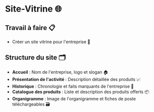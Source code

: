 # Site-Vitrine 🌐

## Travail à faire 📋

- Créer un site vitrine pour l'entreprise 🏢

## Structure du site 🗂️

- **Accueil** : Nom de l'entreprise, logo et slogan 🏠
- **Présentation de l'activité** : Description détaillée des produits 📈
- **Historique** : Chronologie et faits marquants de l'entreprise 📜
- **Catalogue des produits** : Liste et description des produits offerts 📦
- **Organigramme** : Image de l'organigramme et fiches de poste téléchargeables 🗃️